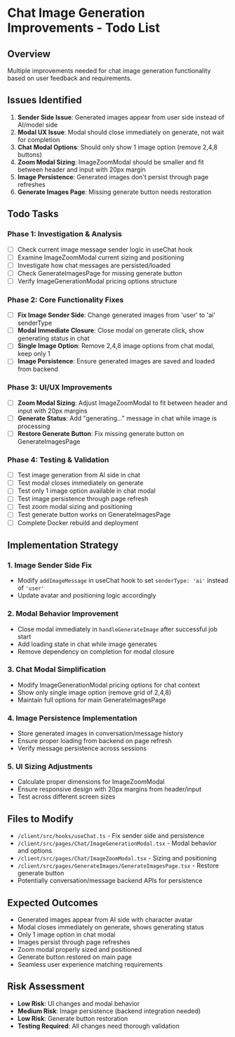 # Chat Image Generation Improvements - Todo List

## Overview
Multiple improvements needed for chat image generation functionality based on user feedback and requirements.

## Issues Identified
1. **Sender Side Issue**: Generated images appear from user side instead of AI/model side
2. **Modal UX Issue**: Modal should close immediately on generate, not wait for completion
3. **Chat Modal Options**: Should only show 1 image option (remove 2,4,8 buttons)
4. **Zoom Modal Sizing**: ImageZoomModal should be smaller and fit between header and input with 20px margin
5. **Image Persistence**: Generated images don't persist through page refreshes
6. **Generate Images Page**: Missing generate button needs restoration

## Todo Tasks

### Phase 1: Investigation & Analysis
- [ ] Check current image message sender logic in useChat hook
- [ ] Examine ImageZoomModal current sizing and positioning
- [ ] Investigate how chat messages are persisted/loaded
- [ ] Check GenerateImagesPage for missing generate button
- [ ] Verify ImageGenerationModal pricing options structure

### Phase 2: Core Functionality Fixes
- [ ] **Fix Image Sender Side**: Change generated images from 'user' to 'ai' senderType
- [ ] **Modal Immediate Closure**: Close modal on generate click, show generating status in chat
- [ ] **Single Image Option**: Remove 2,4,8 image options from chat modal, keep only 1
- [ ] **Image Persistence**: Ensure generated images are saved and loaded from backend

### Phase 3: UI/UX Improvements  
- [ ] **Zoom Modal Sizing**: Adjust ImageZoomModal to fit between header and input with 20px margins
- [ ] **Generate Status**: Add "generating..." message in chat while image is processing
- [ ] **Restore Generate Button**: Fix missing generate button on GenerateImagesPage

### Phase 4: Testing & Validation
- [ ] Test image generation from AI side in chat
- [ ] Test modal closes immediately on generate
- [ ] Test only 1 image option available in chat modal
- [ ] Test image persistence through page refresh
- [ ] Test zoom modal sizing and positioning
- [ ] Test generate button works on GenerateImagesPage
- [ ] Complete Docker rebuild and deployment

## Implementation Strategy

### 1. Image Sender Side Fix
- Modify `addImageMessage` in useChat hook to set `senderType: 'ai'` instead of `'user'`
- Update avatar and positioning logic accordingly

### 2. Modal Behavior Improvement
- Close modal immediately in `handleGenerateImage` after successful job start
- Add loading state in chat while image generates
- Remove dependency on completion for modal closure

### 3. Chat Modal Simplification
- Modify ImageGenerationModal pricing options for chat context
- Show only single image option (remove grid of 2,4,8)
- Maintain full options for main GenerateImagesPage

### 4. Image Persistence Implementation
- Store generated images in conversation/message history
- Ensure proper loading from backend on page refresh
- Verify message persistence across sessions

### 5. UI Sizing Adjustments
- Calculate proper dimensions for ImageZoomModal
- Ensure responsive design with 20px margins from header/input
- Test across different screen sizes

## Files to Modify
- `/client/src/hooks/useChat.ts` - Fix sender side and persistence
- `/client/src/pages/Chat/ImageGenerationModal.tsx` - Modal behavior and options
- `/client/src/pages/Chat/ImageZoomModal.tsx` - Sizing and positioning
- `/client/src/pages/GenerateImages/GenerateImagesPage.tsx` - Restore generate button
- Potentially conversation/message backend APIs for persistence

## Expected Outcomes
- Generated images appear from AI side with character avatar
- Modal closes immediately on generate, shows generating status
- Only 1 image option in chat modal
- Images persist through page refreshes
- Zoom modal properly sized and positioned
- Generate button restored on main page
- Seamless user experience matching requirements

## Risk Assessment
- **Low Risk**: UI changes and modal behavior
- **Medium Risk**: Image persistence (backend integration needed)
- **Low Risk**: Generate button restoration
- **Testing Required**: All changes need thorough validation
